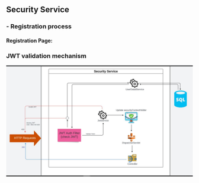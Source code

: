## Security Service

### - Registration process

#### Registration Page: 

### JWT validation mechanism

![alt text](https://github.com/FellipeToledo/files/blob/main/SecurityService.JPG?raw=true)